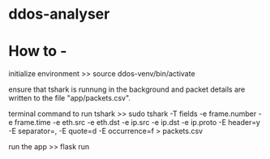 # ddos-analyser

# How to - 

initialize environment >> source ddos-venv/bin/activate

ensure that tshark is runnung in the background and packet details are written to the file "app/packets.csv".

terminal command to run tshark >> sudo tshark -T fields -e frame.number -e frame.time -e eth.src -e eth.dst -e ip.src -e ip.dst -e ip.proto -E header=y -E separator=, -E quote=d -E occurrence=f > packets.csv

run the app >> flask run
